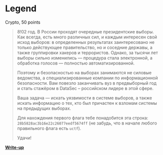# Legend

Crypto, 50 points

> 8!02 год. В России проходят очередные президентские выборы. Как всегда, есть много различных сил, и каждым интересен свой исход выборов: в определенных результатах заинтересовано не только действующее правительство, но и соседние державы, а также группировки хакеров и террористов. Однако, за тысячи лет выборы сильно изменились — процедура стала электронной, а обработка голосов — полностью автоматизированной.
>
> Поэтому и безопасностью на выборах занимаются не силовые ведомства, а специализированные компании по информационной безопасности. Вам повезло заканчивать вуз в предвыборный год и стать стажёром в DataSec – российском лидере в этой сфере.
>
> Ваша задача — искать уязвимости в системе выборов, а также искать информацию о тех, кто был причастен к взломам системы на предыдущих выборах.
>
> Для нахождения первого флага тебе понадобится эта строка: `28b5828ac3b16e22c26077eedf5674ff` (не забудь, что в начале любого правильного флага есть `uctf`).
>
> Удачи!

**[Write-up](WRITEUP.md)**

